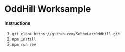# OddHill Worksample #

#### Instructions ####

1. `git clone https://github.com/SebbeLar/OddHill.git`
2. `npm install`
3. `npm run dev`
